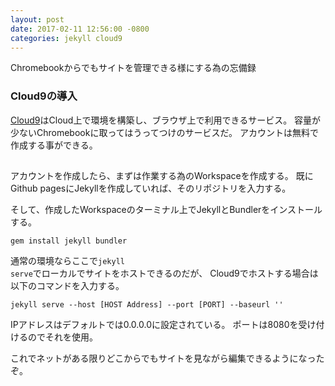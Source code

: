 ```yaml
---
layout: post
date: 2017-02-11 12:56:00 -0800
categories: jekyll cloud9
---
```


Chromebookからでもサイトを管理できる様にする為の忘備録

### Cloud9の導入
<a href="https://c9.io">Cloud9</a>はCloud上で環境を構築し、ブラウザ上で利用できるサービス。
容量が少ないChromebookに取ってはうってつけのサービスだ。
アカウントは無料で作成する事ができる。

<h2></h2>
アカウントを作成したら、まずは作業する為のWorkspaceを作成する。
既にGithub pagesにJekyllを作成していれば、そのリポジトリを入力する。

そして、作成したWorkspaceのターミナル上でJekyllとBundlerをインストールする。

```
gem install jekyll bundler
```

通常の環境ならここで<code>jekyll serve</code>でローカルでサイトをホストできるのだが、
Cloud9でホストする場合は以下のコマンドを入力する。

```
jekyll serve --host [HOST Address] --port [PORT] --baseurl ''
```

IPアドレスはデフォルトでは0.0.0.0に設定されている。
ポートは8080を受け付けるのでそれを使用。

これでネットがある限りどこからでもサイトを見ながら編集できるようになったぞ。


